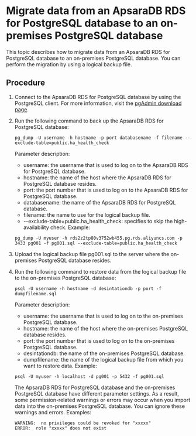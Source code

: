 # Migrate data from an ApsaraDB RDS for PostgreSQL database to an on-premises PostgreSQL database

This topic describes how to migrate data from an ApsaraDB RDS for PostgreSQL database to an on-premises PostgreSQL database. You can perform the migration by using a logical backup file.

## Procedure

1.  Connect to the ApsaraDB RDS for PostgreSQL database by using the PostgreSQL client. For more information, visit the [pgAdmin download page](https://www.pgadmin.org/download/).
2.  Run the following command to back up the ApsaraDB RDS for PostgreSQL database:

    ```
    pg_dump -U username -h hostname -p port databasename -f filename --exclude-table=public.ha_health_check
    ```

    Parameter description:

    -   username: the username that is used to log on to the ApsaraDB RDS for PostgreSQL database.
    -   hostname: the name of the host where the ApsaraDB RDS for PostgreSQL database resides.
    -   port: the port number that is used to log on to the ApsaraDB RDS for PostgreSQL database.
    -   databasename: the name of the ApsaraDB RDS for PostgreSQL database.
    -   filename: the name to use for the logical backup file.
    -   --exclude-table=public.ha\_health\_check: specifies to skip the high-availability check.
    Example:

    ```
    pg_dump -U myuser -h rds2z2tp80v3752wb455.pg.rds.aliyuncs.com -p 3433 pg001 -f pg001.sql --exclude-table=public.ha_health_check
    ```

3.  Upload the logical backup file pg001.sql to the server where the on-premises PostgreSQL database resides.
4.  Run the following command to restore data from the logical backup file to the on-premises PostgreSQL database:

    ```
    psql -U username -h hostname -d desintationdb -p port -f dumpfilename.sql
    ```

    Parameter description:

    -   username: the username that is used to log on to the on-premises PostgreSQL database.
    -   hostname: the name of the host where the on-premises PostgreSQL database resides.
    -   port: the port number that is used to log on to the on-premises PostgreSQL database.
    -   desintationdb: the name of the on-premises PostgreSQL database.
    -   dumpfilename: the name of the logical backup file from which you want to restore data.
    Example:

    ```
    psql -U myuser -h localhost -d pg001 -p 5432 -f pg001.sql
    ```

    The ApsaraDB RDS for PostgreSQL database and the on-premises PostgreSQL database have different parameter settings. As a result, some permission-related warnings or errors may occur when you import data into the on-premises PostgreSQL database. You can ignore these warnings and errors. Examples:

    ```
    WARNING:  no privileges could be revoked for "xxxxx"
    ERROR:  role "xxxxx" does not exist
    ```


